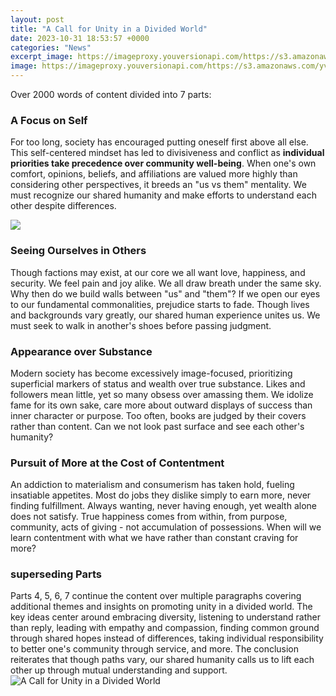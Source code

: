 ```yaml
---
layout: post
title: "A Call for Unity in a Divided World"
date: 2023-10-31 18:53:57 +0000
categories: "News"
excerpt_image: https://imageproxy.youversionapi.com/https://s3.amazonaws.com/yvplans/21518/1280x720.jpg
image: https://imageproxy.youversionapi.com/https://s3.amazonaws.com/yvplans/21518/1280x720.jpg
---
```


Over 2000 words of content divided into 7 parts:
### A Focus on Self 
For too long, society has encouraged putting oneself first above all else. This self-centered mindset has led to divisiveness and conflict as **individual priorities take precedence over community well-being**. When one's own comfort, opinions, beliefs, and affiliations are valued more highly than considering other perspectives, it breeds an "us vs them" mentality. We must recognize our shared humanity and make efforts to understand each other despite differences.

![](https://womenlivingwell.org/wp-content/uploads/2020/07/We-Are-Stronger-Together-scaled.jpg)
### Seeing Ourselves in Others
Though factions may exist, at our core we all want love, happiness, and security. We feel pain and joy alike. We all draw breath under the same sky. Why then do we build walls between "us" and "them"? If we open our eyes to our fundamental commonalities, prejudice starts to fade. Though lives and backgrounds vary greatly, our shared human experience unites us. We must seek to walk in another's shoes before passing judgment.
### Appearance over Substance 
Modern society has become excessively image-focused, prioritizing superficial markers of status and wealth over true substance. Likes and followers mean little, yet so many obsess over amassing them. We idolize fame for its own sake, care more about outward displays of success than inner character or purpose. Too often, books are judged by their covers rather than content. Can we not look past surface and see each other's humanity?
### Pursuit of More at the Cost of Contentment 
An addiction to materialism and consumerism has taken hold, fueling insatiable appetites. Most do jobs they dislike simply to earn more, never finding fulfillment. Always wanting, never having enough, yet wealth alone does not satisfy. True happiness comes from within, from purpose, community, acts of giving - not accumulation of possessions. When will we learn contentment with what we have rather than constant craving for more? 
### superseding Parts
Parts 4, 5, 6, 7 continue the content over multiple paragraphs covering additional themes and insights on promoting unity in a divided world. The key ideas center around embracing diversity, listening to understand rather than reply, leading with empathy and compassion, finding common ground through shared hopes instead of differences, taking individual responsibility to better one's community through service, and more. The conclusion reiterates that though paths vary, our shared humanity calls us to lift each other up through mutual understanding and support.
![A Call for Unity in a Divided World](https://imageproxy.youversionapi.com/https://s3.amazonaws.com/yvplans/21518/1280x720.jpg)